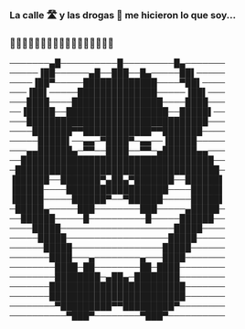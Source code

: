 ### La calle 🛣 y las drogas 🚬 me hicieron lo que soy...
### 🦠🦠🦠🦠🦠🦠🦠🦠🦠🦠🦠🦠🦠🦠🦠🦠🦠
───────▄█──────────█─────────█▄───────
─────▐██──────▄█──███──█▄─────██▌─────
────▐██▀─────█████████████────▀██▌────
───▐██▌─────██████████████─────▐██▌───
───████────████████████████────████───
──▐█████──██████████████████──█████▌──
───████████████████████████████████───
────███████▀▀████████████▀▀███████────
─────█████▌──▄▄─▀████▀─▄▄──▐█████─────
───▄▄██████▄─▀▀──████──▀▀─▄██████▄▄───
──██████████████████████████████████──
─████████████████████████████████████─
▐██████──███████▀▄██▄▀███████──██████▌
▐█████────██████████████████────█████▌
▐█████─────██████▀──▀██████─────█████▌
─█████▄─────███────────███─────▄█████─
──██████─────█──────────█─────██████──
────█████────────────────────█████────
─────█████──────────────────█████─────
──────█████────────────────█████──────
───────████───▄────────▄───████───────
────────████─██────────██─████────────
────────████████─▄██▄─████████────────
───────████████████████████████───────
───────████████████████████████───────
────────▀█████████▀▀█████████▀────────
──────────▀███▀────────▀███▀──────────
